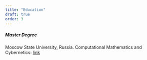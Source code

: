 ```yaml
---
title: "Education"
draft: true
order: 3
---
```


##### Master Degree

Moscow State University, Russia. Computational Mathematics and Cybernetics: [link](https://www.msu.ru/en/admissions/general-programs/faculty-of-computational-mathematics-and-cybernetics.php)


